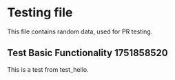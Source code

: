 # Testing file

This file contains random data, used for PR testing.


## Test Basic Functionality 1751858520

This is a test from test_hello.
